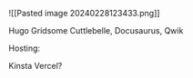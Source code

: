 ![[Pasted image 20240228123433.png]]

Hugo
Gridsome
Cuttlebelle, 
Docusaurus,
Qwik

Hosting:

Kinsta
Vercel?